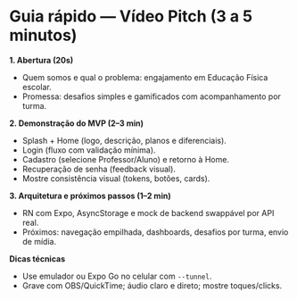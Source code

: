 # Guia rápido — Vídeo Pitch (3 a 5 minutos)

**1. Abertura (20s)**
- Quem somos e qual o problema: engajamento em Educação Física escolar.
- Promessa: desafios simples e gamificados com acompanhamento por turma.

**2. Demonstração do MVP (2–3 min)**
- Splash + Home (logo, descrição, planos e diferenciais).
- Login (fluxo com validação mínima).
- Cadastro (selecione Professor/Aluno) e retorno à Home.
- Recuperação de senha (feedback visual).
- Mostre consistência visual (tokens, botões, cards).

**3. Arquitetura e próximos passos (1–2 min)**
- RN com Expo, AsyncStorage e mock de backend swappável por API real.
- Próximos: navegação empilhada, dashboards, desafios por turma, envio de mídia.

**Dicas técnicas**
- Use emulador ou Expo Go no celular com `--tunnel`.
- Grave com OBS/QuickTime; áudio claro e direto; mostre toques/clicks.
